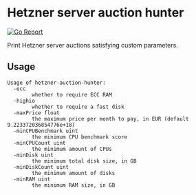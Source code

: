 # Hetzner server auction hunter

[![Go Report](https://goreportcard.com/badge/github.com/mikispag/hetzner-auction-hunter)](https://goreportcard.com/badge/github.com/mikispag/hetzner-auction-hunter)


Print Hetzner server auctions satisfying custom parameters.

## Usage
```console
Usage of hetzner-auction-hunter:
  -ecc
    	whether to require ECC RAM
  -highio
    	whether to require a fast disk
  -maxPrice float
    	the maximum price per month to pay, in EUR (default 9.223372036854776e+18)
  -minCPUBenchmark uint
    	the minimum CPU benchmark score
  -minCPUCount uint
    	the minimum amount of CPUs
  -minDisk uint
    	the minimum total disk size, in GB
  -minDiskCount uint
    	the minimum amount of disks
  -minRAM uint
    	the minimum RAM size, in GB
```